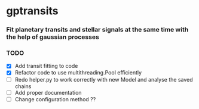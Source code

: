 gptransits
==========

### Fit planetary transits and stellar signals at the same time with the help of gaussian processes

### TODO
- [x] Add transit fitting to code
- [x] Refactor code to use multithreading.Pool efficiently
- [ ] Redo helper.py to work correctly with new Model and analyse the saved chains
- [ ] Add proper documentation
- [ ] Change configuration method ??